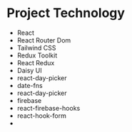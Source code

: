# Project Technology

- React
- React Router Dom
- Tailwind CSS
- Redux Toolkit
- React Redux
- Daisy UI
- react-day-picker
- date-fns
- react-day-picker
- firebase
- react-firebase-hooks
- react-hook-form
- 
